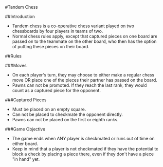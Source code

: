 #Tandem Chess

##Introduction

- Tandem chess is a co-operative chess variant played on two chessboards by four players in teams of two.
- Normal chess rules apply, except that captured pieces on one board are passed on to the teammate on the other board, who then has the option of putting these pieces on their board.

##Rules

###Moves

- On each player's turn, they may choose to either make a regular chess move OR place one of the pieces their partner has passed on the board.
- Pawns can not be promoted. If they reach the last rank, they would count as a captured piece for the opponent.

###Captured Pieces

- Must be placed on an empty square.
- Can not be placed to checkmate the opponent directly.
- Pawns can not be placed on the first or eighth ranks.

###Game Objective

- The game ends when ANY player is checkmated or runs out of time on either board.
- Keep in mind that a player is not checkmated if they have the potential to block a check by placing a piece there, even if they don't have a piece "in hand" yet.
